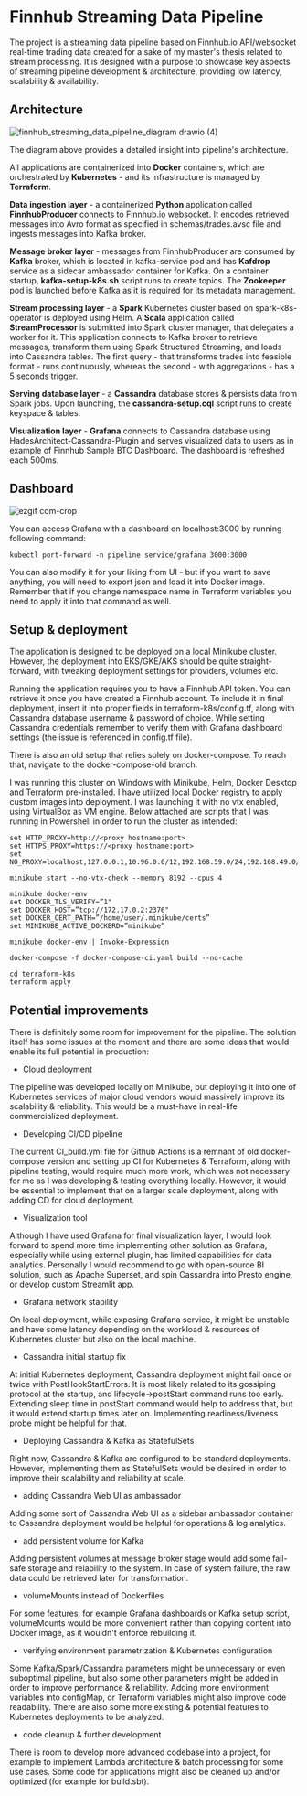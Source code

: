 # Finnhub Streaming Data Pipeline

The project is a streaming data pipeline based on Finnhub.io API/websocket real-time trading data created for a sake of my master's thesis related to stream processing.
It is designed with a purpose to showcase key aspects of streaming pipeline development & architecture, providing low latency, scalability & availability.

## Architecture

![finnhub_streaming_data_pipeline_diagram drawio (4)](https://user-images.githubusercontent.com/75480707/218998119-12d514ef-8e10-40e7-a638-afaa728e6b4f.png)

The diagram above provides a detailed insight into pipeline's architecture. 

All applications are containerized into **Docker** containers, which are orchestrated by **Kubernetes** - and its infrastructure is managed by **Terraform**.

**Data ingestion layer** - a containerized **Python** application called **FinnhubProducer** connects to Finnhub.io websocket. It encodes retrieved messages into Avro format as specified in schemas/trades.avsc file and ingests messages into Kafka broker.

**Message broker layer** - messages from FinnhubProducer are consumed by **Kafka** broker, which is located in kafka-service pod and has **Kafdrop** service as a sidecar ambassador container for Kafka. On a container startup, **kafka-setup-k8s.sh** script runs to create topics. The **Zookeeper** pod is launched before Kafka as it is required for its metadata management.

**Stream processing layer** - a **Spark** Kubernetes cluster based on spark-k8s-operator is deployed using Helm. A **Scala** application called **StreamProcessor** is submitted into Spark cluster manager, that delegates a worker for it. This application connects to Kafka broker to retrieve messages, transform them using Spark Structured Streaming, and loads into Cassandra tables. The first query - that transforms trades into feasible format - runs continuously, whereas the second - with aggregations - has a 5 seconds trigger.

**Serving database layer** - a **Cassandra** database stores & persists data from Spark jobs. Upon launching, the **cassandra-setup.cql** script runs to create keyspace & tables.

**Visualization layer** - **Grafana** connects to Cassandra database using HadesArchitect-Cassandra-Plugin and serves visualized data to users as in example of Finnhub Sample BTC Dashboard. The dashboard is refreshed each 500ms.

## Dashboard

![ezgif com-crop](https://user-images.githubusercontent.com/75480707/219054392-5cc6a3e6-b034-4e75-8cb5-3baafe001149.gif)

You can access Grafana with a dashboard on localhost:3000 by running following command:
```
kubectl port-forward -n pipeline service/grafana 3000:3000
```
You can also modify it for your liking from UI - but if you want to save anything, you will need to export json and load it into Docker image.
Remember that if you change namespace name in Terraform variables you need to apply it into that command as well.

## Setup & deployment

The application is designed to be deployed on a local Minikube cluster. However, the deployment into EKS/GKE/AKS should be quite straight-forward, with tweaking deployment settings for providers, volumes etc.

Running the application requires you to have a Finnhub API token. You can retrieve it once you have created a Finnhub account. To include it in final deployment, insert it into proper fields in terraform-k8s/config.tf, along with Cassandra database username & password of choice. While setting Cassandra credentials remember to verify them with Grafana dashboard settings (the issue is referenced in config.tf file).

There is also an old setup that relies solely on docker-compose. To reach that, navigate to the docker-compose-old branch.

I was running this cluster on Windows with Minikube, Helm, Docker Desktop and Terraform pre-installed. I have utilized local Docker registry to apply custom images into deployment. I was launching it with no vtx enabled, using VirtualBox as VM engine. Below attached are scripts that I was running in Powershell in order to run the cluster as intended:

```
set HTTP_PROXY=http://<proxy hostname:port>
set HTTPS_PROXY=https://<proxy hostname:port>
set NO_PROXY=localhost,127.0.0.1,10.96.0.0/12,192.168.59.0/24,192.168.49.0/24,192.168.39.0/24

minikube start --no-vtx-check --memory 8192 --cpus 4

minikube docker-env
set DOCKER_TLS_VERIFY=”1"
set DOCKER_HOST=”tcp://172.17.0.2:2376"
set DOCKER_CERT_PATH=”/home/user/.minikube/certs”
set MINIKUBE_ACTIVE_DOCKERD=”minikube”

minikube docker-env | Invoke-Expression

docker-compose -f docker-compose-ci.yaml build --no-cache

cd terraform-k8s
terraform apply
```

## Potential improvements

There is definitely some room for improvement for the pipeline. The solution itself has some issues at the moment and there are some ideas that would enable its full potential in production:

- Cloud deployment

The pipeline was developed locally on Minikube, but deploying it into one of Kubernetes services of major cloud vendors would massively improve its scalability & reliability. This would be a must-have in real-life commercialized deployment.

- Developing CI/CD pipeline

The current CI_build.yml file for Github Actions is a remnant of old docker-compose version and setting up CI for Kubernetes & Terraform, along with pipeline testing, would require much more work, which was not necessary for me as I was developing & testing everything locally. However, it would be essential to implement that on a larger scale deployment, along with adding CD for cloud deployment.

- Visualization tool

Although I have used Grafana for final visualization layer, I would look forward to spend more time implementing other solution as Grafana, especially while using external plugin, has limited capabilities for data analytics. Personally I would recommend to go with open-source BI solution, such as Apache Superset, and spin Cassandra into Presto engine, or develop custom Streamlit app.

- Grafana network stability

On local deployment, while exposing Grafana service, it might be unstable and have some latency depending on the workload & resources of Kubernetes cluster but also on the local machine.

- Cassandra initial startup fix

At initial Kubernetes deployment, Cassandra deployment might fail once or twice with PostHookStartErrors. It is most likely related to its gossiping protocol at the startup, and lifecycle->postStart command runs too early. Extending sleep time in postStart command would help to address that, but it would extend startup times later on. Implementing readiness/liveness probe might be helpful for that.

- Deploying Cassandra & Kafka as StatefulSets

Right now, Cassandra & Kafka are configured to be standard deployments. However, implementing them as StatefulSets would be desired in order to improve their scalability and reliability at scale.

- adding Cassandra Web UI as ambassador

Adding some sort of Cassandra Web UI as a sidebar ambassador container to Cassandra deployment would be helpful for operations & log analytics.

- add persistent volume for Kafka

Adding persistent volumes at message broker stage would add some fail-safe storage and relability to the system. In case of system failure, the raw data could be retrieved later for transformation.

- volumeMounts instead of Dockerfiles

For some features, for example Grafana dashboards or Kafka setup script, volumeMounts would be more convenient rather than copying content into Docker image, as it wouldn't enforce rebuilding it.

- verifying environment parametrization & Kubernetes configuration

Some Kafka/Spark/Cassandra parameters might be unnecessary or even suboptimal pipeline, but also some other parameters might be added in order to improve performance & reliability. Adding more environment variables into configMap, or Terraform variables might also improve code readability. There are also some more existing & potential features to Kubernetes deployments to be analyzed.

- code cleanup & further development

There is room to develop more advanced codebase into a project, for example to implement Lambda architecture & batch processing for some use cases. Some code for applications might also be cleaned up and/or optimized (for example for build.sbt).
